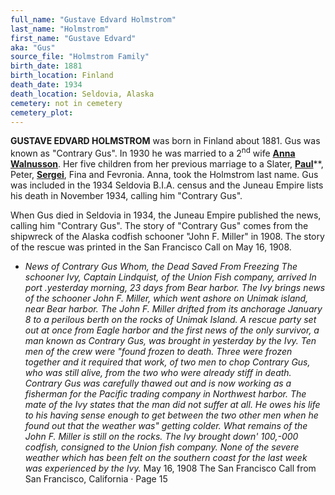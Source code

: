 ```yaml
---
full_name: "Gustave Edvard Holmstrom"
last_name: "Holmstrom"
first_name: "Gustave Edvard"
aka: "Gus"
source_file: "Holmstrom Family"
birth_date: 1881
birth_location: Finland
death_date: 1934
death_location: Seldovia, Alaska
cemetery: not in cemetery
cemetery_plot: 
---
```


**GUSTAVE EDVARD HOLMSTROM** was born in Finland about 1881. Gus was known
as "Contrary Gus". In 1930 he was married to a 2<sup>nd</sup> wife [**Anna
Walnusson**](./Holmstrom_Anna_Walmusson.md). Her five children from her previous marriage to a Slater,
[**Paul**](Holmstrom_Paul.md)**, Peter, [**Sergei**](./Holmstrom_Sergei.md), Fina and Fevronia. Anna, took the Holmstrom last name. Gus was included in the 1934 Seldovia B.I.A. census and the Juneau Empire lists his death in November 1934, calling him "Contrary Gus".

When Gus died in Seldovia in 1934, the Juneau Empire published the news, calling him "Contrary Gus". The story of "Contrary Gus" comes from the shipwreck of the Alaska codfish schooner "John F. Miller" in 1908. The story of the rescue was printed in the San Francisco Call on May 16, 1908.

- *News of Contrary Gus Whom, the Dead Saved From Freezing The schooner Ivy, Captain Lindquist, of the Union Fish company, arrived In port .yesterday morning, 23 days from Bear harbor. The Ivy brings news of the schooner John F. Miller, which went ashore on Unimak island, near Bear harbor. The John F. Miller drifted from its anchorage January 8 to a perilous berth on the rocks of Unimak Island. A rescue party set out at once from Eagle harbor and the first news of the only survivor, a man known as Contrary Gus, was brought in yesterday by the Ivy. Ten men of the crew were "found frozen to death. Three were frozen together and it required that work, of two men to chop Contrary Gus, who was still alive, from the two who were already stiff in death. Contrary Gus was carefully thawed out and is now working as a fisherman for the Pacific trading company in Northwest harbor. The mate of the Ivy states that the man did not suffer at all. He owes his life to his having sense enough to get between the two other men when he found out that the weather was" getting colder. What remains of the John F. Miller is still on the rocks. The Ivy brought down' 100,-000 codfish, consigned to the Union fish company. None of the severe weather which has been felt on the southern coast for the last week was experienced by the Ivy.* 
           May 16, 1908  The San Francisco Call from San Francisco, California · Page 15
